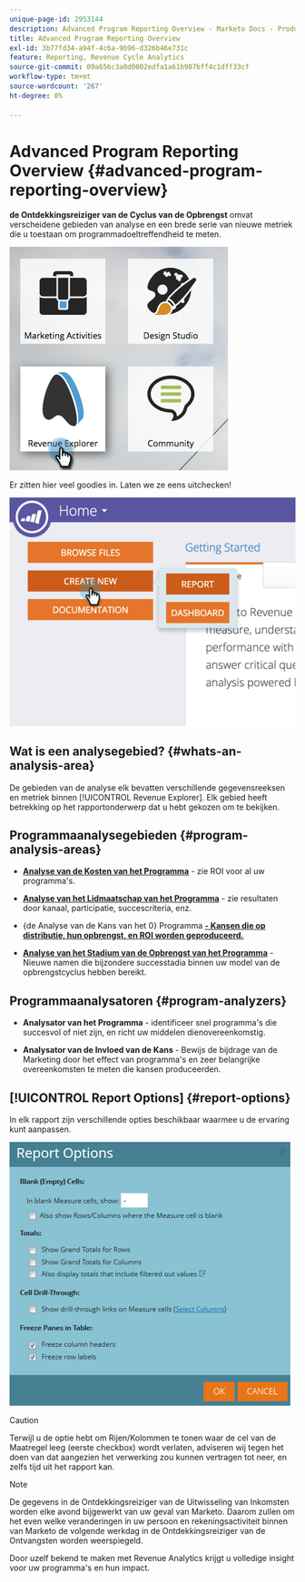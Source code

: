 ```yaml
---
unique-page-id: 2953144
description: Advanced Program Reporting Overview - Marketo Docs - Productdocumentatie
title: Advanced Program Reporting Overview
exl-id: 3b77fd34-a94f-4c6a-9b96-d326b46e731c
feature: Reporting, Revenue Cycle Analytics
source-git-commit: 09a656c3a0d0002edfa1a61b987bff4c1dff33cf
workflow-type: tm+mt
source-wordcount: '267'
ht-degree: 0%

---
```


# Advanced Program Reporting Overview {#advanced-program-reporting-overview}

**de Ontdekkingsreiziger van de Cyclus van de Opbrengst** omvat verscheidene gebieden van analyse en een brede serie van nieuwe metriek die u toestaan om programmadoeltreffendheid te meten.

![](assets/rev.png)

Er zitten hier veel goodies in. Laten we ze eens uitchecken!

![](assets/image2015-4-30-10-3a15-3a17.png)

## Wat is een analysegebied? {#whats-an-analysis-area}

De gebieden van de analyse elk bevatten verschillende gegevensreeksen en metriek binnen [!UICONTROL Revenue Explorer]. Elk gebied heeft betrekking op het rapportonderwerp dat u hebt gekozen om te bekijken.

## Programmaanalysegebieden {#program-analysis-areas}

* **[Analyse van de Kosten van het Programma](understanding-the-program-cost-analysis-area.md)** - zie ROI voor al uw programma&#39;s.

* **[Analyse van het Lidmaatschap van het Programma](understanding-the-program-membership-analysis-area.md)** - zie resultaten door kanaal, participatie, succescriteria, enz.

* {de Analyse van de Kans van het 0} Programma **[- Kansen die op distributie, hun opbrengst, en ROI worden geproduceerd.](understanding-the-program-opportunity-analysis-area.md)**

* **[Analyse van het Stadium van de Opbrengst van het Programma](understanding-the-program-revenue-stage-analysis-area.md)** - Nieuwe namen die bijzondere successtadia binnen uw model van de opbrengstcyclus hebben bereikt.

## Programmaanalysatoren {#program-analyzers}

* **Analysator van het Programma** - identificeer snel programma&#39;s die succesvol of niet zijn, en richt uw middelen dienovereenkomstig.

* **Analysator van de Invloed van de Kans** - Bewijs de bijdrage van de Marketing door het effect van programma&#39;s en zeer belangrijke overeenkomsten te meten die kansen produceerden.

## [!UICONTROL Report Options] {#report-options}

In elk rapport zijn verschillende opties beschikbaar waarmee u de ervaring kunt aanpassen.

![](assets/report-options.png)

>[!CAUTION]
>
>Terwijl u de optie hebt om Rijen/Kolommen te tonen waar de cel van de Maatregel leeg (eerste checkbox) wordt verlaten, adviseren wij tegen het doen van dat aangezien het verwerking zou kunnen vertragen tot neer, en zelfs tijd uit het rapport kan.

>[!NOTE]
>
>De gegevens in de Ontdekkingsreiziger van de Uitwisseling van Inkomsten worden elke avond bijgewerkt van uw geval van Marketo. Daarom zullen om het even welke veranderingen in uw persoon en rekeningsactiviteit binnen van Marketo de volgende werkdag in de Ontdekkingsreiziger van de Ontvangsten worden weerspiegeld.

Door uzelf bekend te maken met Revenue Analytics krijgt u volledige insight voor uw programma&#39;s en hun impact.

